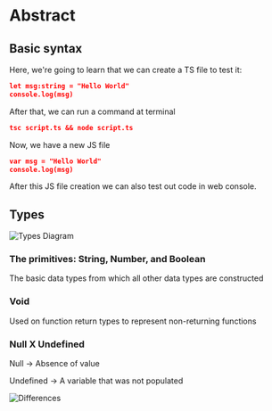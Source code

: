 # Abstract

## Basic syntax

Here, we're going to learn that we can create a TS file to test it:

```json
let msg:string = "Hello World"
console.log(msg)
```

After that, we can run a command at terminal 

```json
tsc script.ts && node script.ts
```
Now, we have a new JS file

```json
var msg = "Hello World"
console.log(msg)
```

After this JS file creation we can also test out code in web console.

## Types 

![Types Diagram](https://www.tutorialspoint.com/typescript/images/data_types.jpg)

### The primitives: String, Number, and Boolean

The basic data types from which all other data types are constructed

### Void

Used on function return types to represent non-returning functions

### Null X Undefined


Null -> Absence of value

Undefined -> A variable that was not populated

![Differences](https://external-content.duckduckgo.com/iu/?u=https%3A%2F%2Ftse3.mm.bing.net%2Fth%3Fid%3DOIP.6LdVCafQfYxXhDRr2C4XWgHaFj%26pid%3DApi&f=1)
